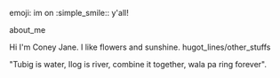 emoji: im on :simple_smile:: y'all!

about_me

Hi I'm Coney Jane. I like flowers and sunshine.
hugot_lines/other_stuffs

"Tubig is water, Ilog is river, combine it together, wala pa ring forever".
